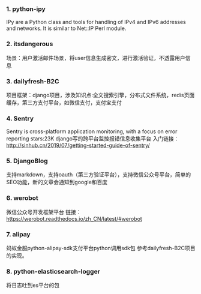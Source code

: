 
### 1. python-ipy 
IPy are a Python class and tools for handling of IPv4 and IPv6 addresses and networks. It is similar to Net::IP Perl module.
### 2. itsdangerous
场景：用户激活邮件场景，将user信息生成密文，进行激活验证，不透露用户信息
### 3. dailyfresh-B2C
项目框架：django项目，涉及知识点:全文搜索引擎，分布式文件系统，redis页面缓存，第三方支付平台，如微信支付，支付宝支付
### 4. Sentry  
Sentry is cross-platform application monitoring, with a focus on error reporting   stars:23K
django写的跨平台监控报错信息收集平台  入门链接：http://sinhub.cn/2019/07/getting-started-guide-of-sentry/
### 5. DjangoBlog
支持markdown，支持oauth（第三方验证平台），支持微信公众号平台，简单的SEO功能，新的文章会通知到google和百度
### 6. werobot 
微信公众号开发框架平台  链接：https://werobot.readthedocs.io/zh_CN/latest/#werobot
### 7. alipay  
蚂蚁金服python-alipay-sdk支付平台python调用sdk包 参考dailyfresh-B2C项目的实现。
### 8. python-elasticsearch-logger
将日志吐到es平台的包





